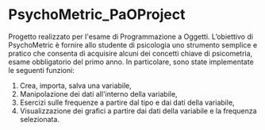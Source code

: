 # PsychoMetric_PaOProject

Progetto realizzato per l'esame di Programmazione a Oggetti. 
L’obiettivo di PsychoMetric è fornire allo studente di psicologia uno strumento semplice e pratico che consenta di acquisire alcuni dei concetti chiave di psicometria, esame obbligatorio del primo anno. In particolare, sono state implementate le seguenti funzioni:
1. Crea, importa, salva una variabile,
2. Manipolazione dei dati all'interno della variabile,
3. Esercizi sulle frequenze a partire dal tipo e dai dati della variabile,
4. Visualizzazione dei grafici a partire dai dati della variabile e la frequenza selezionata.
